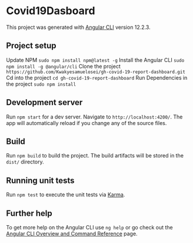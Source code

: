 # Covid19Dasboard

This project was generated with [Angular CLI](https://github.com/angular/angular-cli) version 12.2.3.

## Project setup

Update NPM `sudo npm install npm@latest -g`
Install the Angular CLI `sudo npm install -g @angular/cli`
Clone the project `https://github.com/Kwakyesamuelosei/gh-covid-19-report-dashboard.git` 
Cd into the project `cd gh-covid-19-report-dashboard`
Run Dependencies in the project `sudo npm install`

## Development server

Run `npm start` for a dev server. Navigate to `http://localhost:4200/`. The app will automatically reload if you change any of the source files.

## Build

Run `npm build` to build the project. The build artifacts will be stored in the `dist/` directory.

## Running unit tests

Run `npm test` to execute the unit tests via [Karma](https://karma-runner.github.io).

## Further help

To get more help on the Angular CLI use `ng help` or go check out the [Angular CLI Overview and Command Reference](https://angular.io/cli) page.
